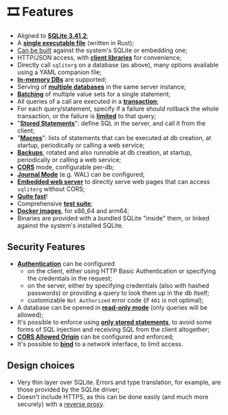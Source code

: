 # 🎞 Features

* Aligned to [**SQLite 3.41.2**](https://sqlite.org/releaselog/3\_41\_2.html);
* A [**single executable file**](https://germ.gitbook.io/sqliterg/documentation/installation) (written in Rust);
* [Can be built](../building-and-testing.md#types-of-binaries) against the system's SQLite or embedding one;
* HTTP/JSON access, with [**client libraries**](../integrations/client-libraries.md) for convenience;
* Directly call `sqliterg` on a database (as above), many options available using a YAML companion file;
* [**In-memory DBs**](https://germ.gitbook.io/sqliterg/documentation/configuration-file#path) are supported;
* Serving of [**multiple databases**](https://germ.gitbook.io/sqliterg/documentation/configuration-file) in the same server instance;
* [**Batching**](https://germ.gitbook.io/sqliterg/documentation/requests#batch-parameter-values-for-a-statement) of multiple value sets for a single statement;
* All queries of a call are executed in a [**transaction**](https://germ.gitbook.io/sqliterg/documentation/requests);
* For each query/statement, specify if a failure should rollback the whole transaction, or the failure is [**limited**](https://germ.gitbook.io/sqliterg/documentation/errors#managed-errors) to that query;
* "[**Stored Statements**](https://germ.gitbook.io/sqliterg/documentation/stored-statements)": define SQL in the server, and call it from the client;
* "[**Macros**](https://germ.gitbook.io/sqliterg/documentation/macros)": lists of statements that can be executed at db creation, at startup, periodically or calling a web service;
* [**Backups**](https://germ.gitbook.io/sqliterg/documentation/backups), rotated and also runnable at db creation, at startup, periodically or calling a web service;
* [**CORS**](https://germ.gitbook.io/sqliterg/documentation/configuration-file#corsorigin) mode, configurable per-db;
* [**Journal Mode**](https://sqlite.org/wal.html) (e.g. WAL) can be configured;
* [**Embedded web server**](../documentation/web-server.md) to directly serve web pages that can access `sqliterg` without CORS;
* [**Quite fast**](performances.md)!
* Comprehensive [**test suite**](../building-and-testing.md#testing);
* [**Docker images**](https://germ.gitbook.io/sqliterg/documentation/installation/docker), for x86\_64 and arm64;
* Binaries are provided with a bundled SQLite "inside" them, or linked against the system's installed SQLite.

## Security Features

* [**Authentication**](../security.md#authentication) can be configured
  * on the client, either using HTTP Basic Authentication or specifying the credentials in the request;
  * on the server, either by specifying credentials (also with hashed passwords) or providing a query to look them up in the db itself;
  * customizable `Not Authorized` error code (if `401` is not optimal);
* A database can be opened in [**read-only mode**](../security.md#read-only-databases) (only queries will be allowed);
* It's possible to enforce using [**only stored statements**](../security.md#stored-statements-to-prevent-sql-injection), to avoid some forms of SQL injection and receiving SQL from the client altogether;
* [**CORS Allowed Origin**](../security.md#cors-allowed-origin) can be configured and enforced;
* It's possible to [**bind**](../security.md#binding-to-a-network-interface) to a network interface, to limit access.

## Design choices

* Very thin layer over SQLite. Errors and type translation, for example, are those provided by the SQLite driver;
* Doesn't include HTTPS, as this can be done easily (and much more securely) with a [reverse proxy](../security.md#use-a-reverse-proxy-if-going-on-the-internet).
